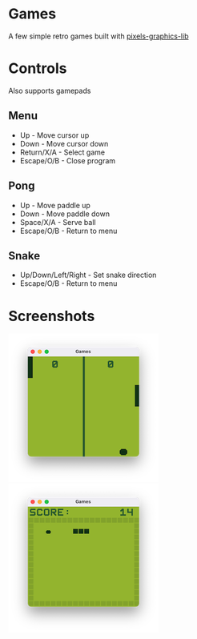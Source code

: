 # Games

A few simple retro games built with [pixels-graphics-lib](https://github.com/emmabritton/rust-graphics-lib)

# Controls

Also supports gamepads

## Menu

- Up - Move cursor up
- Down - Move cursor down
- Return/X/A - Select game
- Escape/O/B - Close program

## Pong

- Up - Move paddle up
- Down - Move paddle down
- Space/X/A - Serve ball
- Escape/O/B - Return to menu

## Snake

- Up/Down/Left/Right - Set snake direction
- Escape/O/B - Return to menu

# Screenshots

![pong](/.github/screenshots/pong.png)
![snake](/.github/screenshots/snake.png)


